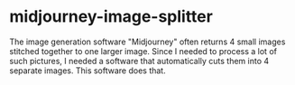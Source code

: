 # midjourney-image-splitter
The image generation software "Midjourney" often returns 4 small images stitched together to one larger image. Since I needed to process a lot of such pictures, I needed a software that automatically cuts them into 4 separate images. This software does that.  
